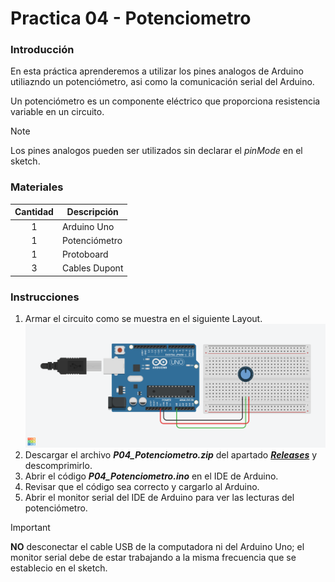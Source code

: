 # Practica 04 - Potenciometro 

### Introducción
En esta práctica aprenderemos a utilizar los pines analogos de Arduino utiliazndo un potenciómetro, asi como la comunicación serial del Arduino.

Un potenciómetro es un componente eléctrico que proporciona resistencia variable en un circuito.

> [!NOTE]
> Los pines analogos pueden ser utilizados sin declarar el *pinMode* en el sketch.

### Materiales
| Cantidad | Descripción |
| :---: | --- |
| 1 | Arduino Uno |
| 1 | Potenciómetro |
| 1 | Protoboard |
| 3 | Cables Dupont |

### Instrucciones
1. Armar el circuito como se muestra en el siguiente Layout.
![Layout](layout.png)
1. Descargar el archivo ***P04_Potenciometro.zip*** del apartado [***Releases***](https://github.com/ColegioMundodePaz/Robotica/releases) y descomprimirlo.
1. Abrir el código ***P04_Potenciometro.ino*** en el IDE de Arduino.
1. Revisar que el código sea correcto y cargarlo al Arduino.
1. Abrir el monitor serial del IDE de Arduino para ver las lecturas del potenciómetro.

> [!IMPORTANT]
> **NO** desconectar el cable USB de la computadora ni del Arduino Uno; el monitor serial debe de estar trabajando a la misma frecuencia que se establecio en el sketch.

<!--

> [!NOTE]
> **NO** desconectar el cable USB de la computadora ni del Arduino Uno; el monitor serial debe de estar trabajando a la misma frecuencia que se establecio en el sketch.

> [!NOTE]
> Highlights information that users should take into account, even when skimming.

> [!IMPORTANT]
> Crucial information necessary for users to succeed.

> [!WARNING]
> Critical content demanding immediate user attention due to potential risks.

-->
